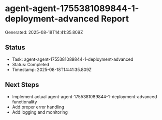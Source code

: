 # agent-agent-1755381089844-1-deployment-advanced Report

Generated: 2025-08-18T14:41:35.809Z

## Status
- Task: agent-agent-1755381089844-1-deployment-advanced
- Status: Completed
- Timestamp: 2025-08-18T14:41:35.809Z

## Next Steps
- Implement actual agent-agent-1755381089844-1-deployment-advanced functionality
- Add proper error handling
- Add logging and monitoring
